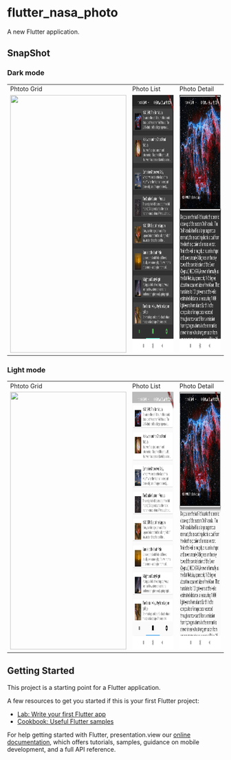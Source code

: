 # flutter_nasa_photo

A new Flutter application.

## SnapShot
### Dark mode
<table>
  <tr>
    <td>Phtoto Grid</td>
     <td>Photo List</td>
     <td>Photo Detail</td>
  </tr>
  <tr>
    <td><img src="https://github.com/tenyears13700114938/nasaPhoto/blob/master/ScreenShot/Screenshot_dark_grid.png" width=270 height=600></td>
    <td><img src="https://github.com/tenyears13700114938/nasaPhoto/blob/master/ScreenShot/Screenshot_dark_list.png" width=270 height=600></td>
    <td><img src="https://github.com/tenyears13700114938/nasaPhoto/blob/master/ScreenShot/Screenshot_dark_detail.png" width=270 height=600></td>
  </tr>
 </table>
 
 ### Light mode
 <table>
  <tr>
    <td>Phtoto Grid</td>
     <td>Photo List</td>
     <td>Photo Detail</td>
  </tr>
  <tr>
    <td><img src="https://github.com/tenyears13700114938/nasaPhoto/blob/master/ScreenShot/Screenshot_light_grid.png" width=270 height=600></td>
    <td><img src="https://github.com/tenyears13700114938/nasaPhoto/blob/master/ScreenShot/Screenshot_light_list.png" width=270 height=600></td>
    <td><img src="https://github.com/tenyears13700114938/nasaPhoto/blob/master/ScreenShot/Screenshot_light_detail.png" width=270 height=600></td>
  </tr>
 </table>


## Getting Started

This project is a starting point for a Flutter application.

A few resources to get you started if this is your first Flutter project:

- [Lab: Write your first Flutter app](https://flutter.dev/docs/get-started/codelab)
- [Cookbook: Useful Flutter samples](https://flutter.dev/docs/cookbook)

For help getting started with Flutter, presentation.view our
[online documentation](https://flutter.dev/docs), which offers tutorials,
samples, guidance on mobile development, and a full API reference.
